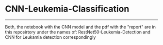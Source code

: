 # CNN-Leukemia-Classification
---

Both, the notebook with the CNN model and the pdf with the "report" are in this reposirtory under the names of: RestNet50-Leukemia-Detection and CNN for Leukamia detection correspondingly
